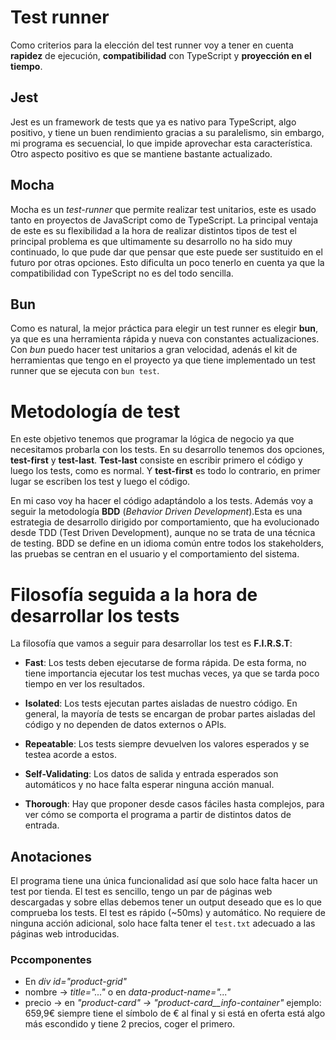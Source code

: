 # Test runner

Como criterios para la elección del test runner voy a tener en cuenta **rapidez** de ejecución, **compatibilidad** con TypeScript y **proyección en el tiempo**.

## Jest
Jest es un framework de tests que ya es nativo para TypeScript, algo positivo, y tiene un buen rendimiento gracias a su paralelismo, sin embargo, mi programa es secuencial, lo que impide aprovechar esta característica. Otro aspecto positivo es que se mantiene bastante actualizado.

## Mocha 
Mocha es un *test-runner* que permite realizar test unitarios, este es usado tanto en proyectos de JavaScript como de TypeScript. La principal ventaja de este es su flexibilidad a la hora de realizar distintos tipos de test el principal problema es que ultimamente su desarrollo no ha sido muy continuado, lo que pude dar que pensar que este puede ser sustituido en el futuro por otras opciones.
Esto dificulta un poco tenerlo en cuenta ya que la compatibilidad
con TypeScript no es del todo sencilla.

## Bun
Como es natural, la mejor práctica para elegir un test runner es elegir **bun**, ya que es una herramienta rápida y nueva con constantes actualizaciones. Con *bun* puedo hacer test unitarios a gran velocidad, adenás el kit de herramientas que tengo en el proyecto ya que tiene implementado un test runner que se ejecuta con `bun test`.

# Metodología de test

En este objetivo tenemos que programar la lógica de negocio ya que necesitamos probarla con los tests. En su desarrollo tenemos dos opciones, **test-first** y **test-last**. **Test-last** consiste en escribir primero el código y luego los tests, como es normal. Y **test-first** es todo lo contrario, en primer lugar se escriben los test y luego el código. 

En mi caso voy ha hacer el código adaptándolo a los tests. Además voy a seguir la metodología **BDD** (*Behavior Driven Development*).Esta es una estrategia de desarrollo dirigido por comportamiento, que ha evolucionado desde TDD (Test Driven Development), aunque no se trata de una técnica de testing. BDD se define en un idioma común entre todos los stakeholders, las pruebas se centran en el usuario y el comportamiento del sistema.

# Filosofía seguida a la hora de desarrollar los tests

La filosofía que vamos a seguir para desarrollar los test es **F.I.R.S.T**:

- **Fast**: Los tests deben ejecutarse de forma rápida. De esta forma, no tiene importancia ejecutar los test muchas veces, ya que se tarda poco tiempo en ver los resultados.

- **Isolated**: Los tests ejecutan partes aisladas de nuestro código. En general, la mayoría de tests se encargan de probar partes aisladas del código y no dependen de datos externos o APIs.

- **Repeatable**: Los tests siempre devuelven los valores esperados y se testea acorde a estos.

- **Self-Validating**: Los datos de salida y entrada esperados son automáticos y no hace falta esperar ninguna acción manual.

- **Thorough**: Hay que proponer desde casos fáciles hasta complejos, para ver cómo se comporta el programa a partir de distintos datos de entrada.


## Anotaciones 

El programa tiene una única funcionalidad así que solo hace falta hacer un test por tienda. El test es sencillo, tengo un par de páginas web descargadas y sobre ellas debemos tener un output deseado que es lo que comprueba los tests. El test es rápido (~50ms) y automático. No requiere de ninguna acción adicional, solo hace falta tener el `test.txt` adecuado a las páginas web introducidas.

### Pccomponentes
* En *div id="product-grid"*
* nombre &rarr; *title="..."* o en *data-product-name="..."*
* precio &rarr; en *"product-card" -> "product-card__info-container"* ejemplo: 659,9€ siempre tiene el símbolo de € al final y si está en oferta está algo más escondido y tiene 2 precios, coger el primero.